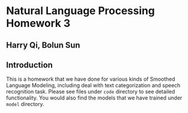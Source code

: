 # Natural Language Processing Homework 3

## Harry Qi, Bolun Sun

## Introduction

This is a homework that we have done for various kinds of Smoothed Language Modeling, including deal with text categorization and speech recognition task. Please see files under ```code``` directory to see detailed functionality. You would also find the models that we have trained under ```model``` directory.

